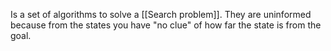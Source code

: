 Is a set of algorithms to solve a [[Search problem]]. They are uninformed because from the states you have "no clue" of how far the state is from the goal.